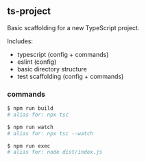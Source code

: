 ## ts-project

Basic scaffolding for a new TypeScript project.

Includes:

* typescript (config + commands)
* eslint (config)
* basic directory structure
* test scaffolding (config + commands)

### commands

```sh
$ npm run build 
# alias for: npx tsc

$ npm run watch 
# alias for: npx tsc --watch

$ npm run exec 
# alias for: node dist/index.js
```

